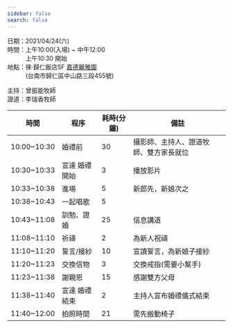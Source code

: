 ```yaml
---
sidebar: false
search: false
---
```



日期：2021/04/24(六)  
時間：上午10:00(入場) ~ 中午12:00  
&emsp;&emsp;&emsp;上午10:30 開始  
地點：徠·歸仁飯店5F [嘉德麗雅園](http://www.laihotel.com.tw/tw/misc/29)  
&emsp;&emsp;&emsp;(台南市歸仁區中山路三段455號)

主持：曾振能牧師  
證道：李瑞香牧師

|時間|程序|耗時(分鐘)|備註|
|---|---|---|---|
|10:00~10:30|婚禮前|30|攝影師、主持人、證道牧師、雙方家長就位|
|10:30~10:33|宣達 婚禮開始|3|播放影片|
|10:33~10:38|進場|5|新郎先，新娘次之|
|10:38~10:43|一起唱歌|5||
|10:43~11:08|訓勉、證婚|25|信息講道|
|11:08~11:10|祈禱|2|為新人祝禱|
|11:10~11:20|誓言/接紗|10|宣讀誓言，為新娘子接紗|
|11:20~11:23|交換信物|3|交換戒指(需要小幫手)|
|11:23~11:38|謝親恩|15|感謝雙方父母|
|11:38~11:40|宣達 婚禮結束|2|主持人宣布婚禮儀式結束|
|11:40~12:00|拍照時間|21|需先搬動椅子|